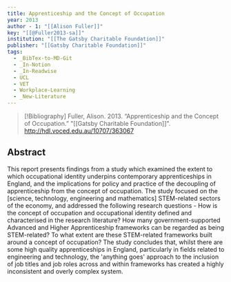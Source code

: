 ```yaml
---
title: Apprenticeship and the Concept of Occupation
year: 2013
author - 1: "[[Alison Fuller]]"
key: "[[@Fuller2013-sa]]"
institution: "[[The Gatsby Charitable Foundation]]"
publisher: "[[Gatsby Charitable Foundation]]"
tags:
  - _BibTex-to-MD-Git
  - _In-Notion
  - _In-Readwise
  - UCL
  - VET
  - Workplace-Learning
  - _New-Literature
---
```


> [!Bibliography]
> Fuller, Alison. 2013. “Apprenticeship and the Concept of Occupation.” "[[Gatsby Charitable Foundation]]". http://hdl.voced.edu.au/10707/363067

## Abstract
This report presents findings from a study which examined the extent to which occupational identity underpins contemporary apprenticeships in England, and the implications for policy and practice of the decoupling of apprenticeship from the concept of occupation. The study focused on the [science, technology, engineering and mathematics] STEM-related sectors of the economy, and addressed the following research questions -  How is the concept of occupation and occupational identity defined and characterised in the research literature? How many government-supported Advanced and Higher Apprenticeship frameworks can be regarded as being STEM-related? To what extent are these STEM-related frameworks built around a concept of occupation? The study concludes that, whilst there are some high quality apprenticeships in England, particularly in fields related to engineering and technology, the 'anything goes' approach to the inclusion of job titles and job roles across and within frameworks has created a highly inconsistent and overly complex system.